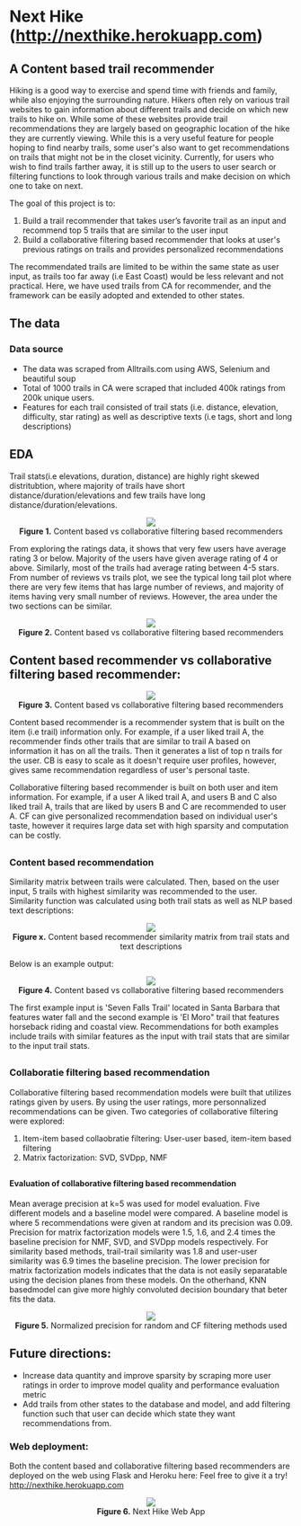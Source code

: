 # Next Hike (http://nexthike.herokuapp.com)

## A Content based trail recommender

Hiking is a good way to exercise and spend time with friends and family, while also enjoying the surrounding nature. Hikers often rely on various trail websites to gain information about different trails and decide on which new trails to hike on. While some of these websites provide trail recommendations they are largely based on geographic location of the hike they are currently viewing. While this is a very useful feature for people hoping to find nearby trails, some user's also want to get recommendations on trails that might not be in the closet vicinity. Currently, for users who wish to find trails farther away, it is still up to the users to user search or filtering functions to look through various trails and make decision on which one to take on next. 

The goal of this project is to:
 1. Build a trail recommender that takes user’s favorite trail as an input and recommend top 5 trails that are similar to the user input
 2. Build a collaborative filtering based recommender that looks at user's previous ratings on trails and provides personalized recommendations

The recommendated trails are limited to be within the same state as user input, as trails too far away (i.e East Coast) would be less relevant and not practical. Here, we have used trails from CA for recommender, and the framework can be easily adopted and extended to other states.


## The data
### Data source
- The data was scraped from Alltrails.com using AWS, Selenium and beautiful soup
- Total of 1000 trails in CA were scraped that included 400k ratings from 200k unique users. 
- Features for each trail consisted of trail stats (i.e. distance, elevation, difficulty, star rating) as well as descriptive texts (i.e tags, short and long descriptions)

## EDA

Trail stats(i.e elevations, duration, distance) are highly right skewed distritubtion, where majority of trails have short distance/duration/elevations and few trails have long distance/duration/elevations. 
<p align="center">
  <img src="./images/trailstats.png" >
<br>
<b>Figure 1.</b> Content based vs collaborative filtering based recommenders
</p>
 
From exploring the ratings data, it shows that very few users have average rating 3 or below. Majority of the users have given average rating of 4 or above. Similarly, most of the trails had average rating between 4-5 stars. From number of reviews vs trails plot, we see the typical long tail plot where there are very few items that has large number of reviews, and majority of items having very small number of reviews. However, the area under the two sections can be similar. 
 
 <p align="center">
  <img src="./images/ratingstats.png" >
<br>
<b>Figure 2.</b> Content based vs collaborative filtering based recommenders
</p>
 

## Content based recommender vs collaborative filtering based recommender:
 
<p align="center">
  <img src="./images/filtering_methods.png" >
<br>
<b>Figure 3.</b> Content based vs collaborative filtering based recommenders
</p>
 
 Content based recommender is a recommender system that is built on the item (i.e trail) information only. For example, if a user liked trail A, the recommender finds other trails that are similar to trail A based on information it has on all the trails. Then it generates a list of top n trails for the user. CB is easy to scale as it doesn't require user profiles, however, gives same recommendation regardless of user's personal taste. 
 
 Collaborative filtering based recommender is built on both user and item information. For example, if a user A liked trail A, and users B and C also liked trail A, trails that are liked by users B and C are recommended to user A. CF can give personalized recommendation based on individual user's taste, however it requires large data set with high sparsity and computation can be costly. 

##
### Content based recommendation
  Similarity matrix between trails were calculated. Then, based on the user input, 5 trails with highest similarity was recommended to the user. Similarity function was calculated using both trail stats as well as NLP based text descriptions:
  
  <p align="center">
  <img src="./images/CB_method.png" >
<br>
<b>Figure x.</b> Content based recommender similarity matrix from trail stats and text descriptions
</p>
  
  Below is an example output:
<p align="center">
  <img src="./images/CB_example.png" >
<br>
<b>Figure 4.</b> Content based vs collaborative filtering based recommenders
</p>

The first example input is 'Seven Falls Trail' located in Santa Barbara that features water fall and the second example is 'El Moro" trail that features horseback riding and coastal view. Recommendations for both examples include trails with similar features as the input with trail stats that are similar to the input trail stats. 

##
### Collaboratie filtering based recommendation 
  Collaborative filtering based recommendation models were built that utilizes ratings given by users. By using the user ratings, more personnalized recommendations can be given. Two categories of collaborative filtering were explored:
  1. Item-item based collaobratie filtering: User-user based, item-item based filtering
  2. Matrix factorization: SVD, SVDpp, NMF
  
##  
#### Evaluation of collaborative filtering based recommendation
  Mean average precision at k=5 was used for model evaluation. Five different models and a baseline model were compared. A baseline model is where 5 recommendations were given at random and its precision was 0.09. Precision for matrix factorization models were 1.5, 1.6, and 2.4 times the baseline precision for NMF, SVD, and SVDpp models respectively. For similarity based methods,  trail-trail similarity was 1.8 and user-user similarity was 6.9 times the baseline precision. The lower precision for matrix factorization models indicates that the data is not easily separatable using the decision planes from these models. On the otherhand, KNN basedmodel can give more highly convoluted decision boundary that beter fits the data.
  
<p align="center">
  <img src="./images/CF_precision_comparison.png" >
<br>
<b>Figure 5.</b> Normalized precision for random and CF filtering methods used
</p>


## Future directions:
 - Increase data quantity and improve sparsity by scraping more user ratings in order to improve model quality and performance evaluation metric
 - Add trails from other states to the database and model, and add filtering function such that user can decide which state they want recommendations from.

### Web deployment:
 Both the content based and collaborative filtering based recommenders are deployed on the web using Flask and Heroku here: 
 Feel free to give it a try!   http://nexthike.herokuapp.com

<p align="center">
  <img src="./images/webapp.png" >
<br>
<b>Figure 6.</b> Next Hike Web App 
</p>

